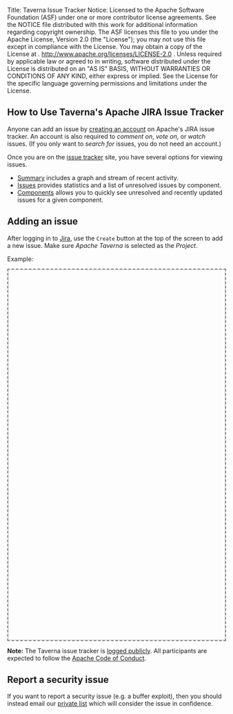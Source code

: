 Title:     Taverna Issue Tracker
Notice:    Licensed to the Apache Software Foundation (ASF) under one
           or more contributor license agreements.  See the NOTICE file
           distributed with this work for additional information
           regarding copyright ownership.  The ASF licenses this file
           to you under the Apache License, Version 2.0 (the
           "License"); you may not use this file except in compliance
           with the License.  You may obtain a copy of the License at
           .
             http://www.apache.org/licenses/LICENSE-2.0
           .
           Unless required by applicable law or agreed to in writing,
           software distributed under the License is distributed on an
           "AS IS" BASIS, WITHOUT WARRANTIES OR CONDITIONS OF ANY
           KIND, either express or implied.  See the License for the
           specific language governing permissions and limitations
           under the License.

## How to Use Taverna's Apache JIRA Issue Tracker

Anyone can add an issue by
[creating an account](https://issues.apache.org/jira/secure/Dashboard.jspa) on Apache's
JIRA issue tracker. An account is also required to
*comment on*, *vote on*, or *watch* issues.
(If you only want to *search for* issues, you do not need an account.)

Once you are on the
[issue tracker](https://issues.apache.org/jira/browse/TAVERNA)
site, you have several options for viewing issues.

* [Summary](https://issues.apache.org/jira/browse/TAVERNA/?selectedTab=com.atlassian.jira.jira-projects-plugin:summary-panel)
  includes a graph and stream of recent activity.
* [Issues](https://issues.apache.org/jira/browse/TAVERNA/?selectedTab=com.atlassian.jira.jira-projects-plugin:issues-panel)
  provides statistics and a list of unresolved issues by component.
* [Components](https://issues.apache.org/jira/browse/TAVERNA/?selectedTab=com.atlassian.jira.jira-projects-plugin:components-panel)
  allows you to quickly see unresolved and recently updated issues for a given component.


## Adding an issue

After logging in to [Jira](https://issues.apache.org/jira/browse/TAVERNA),
use the `Create` button at the top of the screen to add a new issue. Make sure
_Apache Taverna_ is selected as the _Project_.

Example:

<img href="/img/jira-example.png" width="792" height="859"
     style="border: grey dashed 2px; max-width: 100%" />

<div id="content"><div class="alert alert-info alert-dismissible" role="alert"><p><span class="glyphicon glyphicon-info-sign" aria-hidden="true"></span><strong> Note:</strong>
The Taverna issue tracker is
<a href="https://lists.apache.org/list.html?dev@taverna.apache.org">logged publicly</a>.
All participants are expected to follow the
<a href="https://www.apache.org/foundation/policies/conduct.html">Apache Code of Conduct</a>.
</div></div>

## Report a security issue

If you want to report a security issue
(e.g. a buffer exploit), then you should instead
email our [private list](/community/lists#private-mailing-list)
which will consider the issue in confidence.
